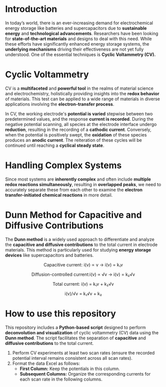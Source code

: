 # Introduction
In today’s world, there is an ever-increasing demand for electrochemical energy storage like batteries and supercapacitors due to **sustainable energy** and **technological advancements**. Researchers have been looking for **state-of-the-art materials** and designs to deal with this need. While these efforts have significantly enhanced energy storage systems, the **underlying mechanisms** driving their effectiveness are not yet fully understood. One of the essential techniques is **Cyclic Voltammetry (CV).**

# Cyclic Voltammetry
CV is a **multifaceted** and **powerful tool** in the realms of material science and electrochemistry, holistically providing insights into the **redox behavior** of materials. This test can be applied to a wide range of materials in diverse applications involving the **electron-transfer process**. 

In CV, the working electrode's **potential is varied** stepwise between two predetermined values, and the response **current is recorded**. During the negative potential scanning, all species at the electrode interface undergo **reduction**, resulting in the recording of a **cathodic current**. Conversely, when the potential is positively swept, the **oxidation** of these species produces an **anodic current**. The reiteration of these cycles will be continued until reaching a **cyclical steady state**. 

# Handling Complex Systems
Since most systems are **inherently complex** and often include **multiple redox reactions simultaneously**, resulting in **overlapped peaks**, we need to accurately separate these from each other to examine the **electron transfer-initiated chemical reactions** in more detail.

# Dunn Method for Capacitive and Diffusive Contributions
The **Dunn method** is a widely used approach to differentiate and analyze the **capacitive and diffusive contributions** to the total current in electrode materials. This method is particularly used for studying **energy storage devices** like supercapacitors and batteries.

<p align="center">
Capacitive current: i(v) ∝ v → i(v) = k₁v
</p>

<p align="center">
Diffusion-controlled current:i(v) ∝ √v → i(v) = k₂√v
</p>

<p align="center">
Total current: i(v) = k₁v + k₂√v
</p>

<p align="center">
i(v)/√v = k₁√v + k₂
</p>


# How to use this repository
This repository includes a **Python-based script** designed to perform **deconvolution and visualization** of cyclic voltammetry (CV) data using the **Dunn method**. The script facilitates the separation of **capacitive** and **diffusive contributions** to the total current.
1. Perform CV experiments at least two scan rates (ensure the recorded potential interval remains consistent across all scan rates).
2. Format the data Excel as follows:
   - **First Column:** Keep the potentials in this column.
   - **Subsequent Columns:** Organize the corresponding currents for each scan rate in the following columns.

  
